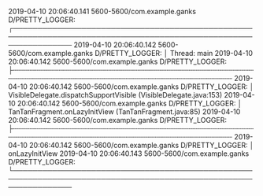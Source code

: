 2019-04-10 20:06:40.141 5600-5600/com.example.ganks D/PRETTY_LOGGER: ┌────────────────────────────────────────────────────────────────────────────────────────────────────────────────
2019-04-10 20:06:40.142 5600-5600/com.example.ganks D/PRETTY_LOGGER: │ Thread: main
2019-04-10 20:06:40.142 5600-5600/com.example.ganks D/PRETTY_LOGGER: ├┄┄┄┄┄┄┄┄┄┄┄┄┄┄┄┄┄┄┄┄┄┄┄┄┄┄┄┄┄┄┄┄┄┄┄┄┄┄┄┄┄┄┄┄┄┄┄┄┄┄┄┄┄┄┄┄┄┄┄┄┄┄┄┄┄┄┄┄┄┄┄┄┄┄┄┄┄┄┄┄┄┄┄┄┄┄┄┄┄┄┄┄┄┄┄┄┄┄┄┄┄┄┄┄┄┄┄┄┄┄┄┄
2019-04-10 20:06:40.142 5600-5600/com.example.ganks D/PRETTY_LOGGER: │ VisibleDelegate.dispatchSupportVisible  (VisibleDelegate.java:153)
2019-04-10 20:06:40.142 5600-5600/com.example.ganks D/PRETTY_LOGGER: │    TanTanFragment.onLazyInitView  (TanTanFragment.java:85)
2019-04-10 20:06:40.142 5600-5600/com.example.ganks D/PRETTY_LOGGER: ├┄┄┄┄┄┄┄┄┄┄┄┄┄┄┄┄┄┄┄┄┄┄┄┄┄┄┄┄┄┄┄┄┄┄┄┄┄┄┄┄┄┄┄┄┄┄┄┄┄┄┄┄┄┄┄┄┄┄┄┄┄┄┄┄┄┄┄┄┄┄┄┄┄┄┄┄┄┄┄┄┄┄┄┄┄┄┄┄┄┄┄┄┄┄┄┄┄┄┄┄┄┄┄┄┄┄┄┄┄┄┄┄
2019-04-10 20:06:40.142 5600-5600/com.example.ganks D/PRETTY_LOGGER: │ onLazyInitView
2019-04-10 20:06:40.143 5600-5600/com.example.ganks D/PRETTY_LOGGER: └────────────────────────────────────────────────────────────────────────────────────────────────────────────────

